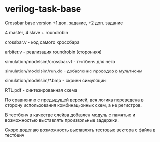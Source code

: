 # verilog-task-base
Crossbar base version +1 доп. задание, +2 доп. задание

4 master, 4 slave + roundrobin

crossbar.v - код самого кроссбара

arbiter.v - реализация roundrobin (сторонняя)

simulation/modelsim/crossbar.vt - тестбенч для него

simulation/modelsim/run.do - добавление проводов в мультисим

simulation/modelsim/*.bmp - скрины симуляции

RTL.pdf - синтезированная схема

По сравнению с предыдущей версией, вся логика переведена в сторону 
использования комбинационных схем, а не регистров.

В тестбенч в качестве слейва добавлен модуль с памятью и
возможностью выставлять произвольные задержки.

Скоро доделаю возможность выставлять тестовые вектора с файла в тестбенч
